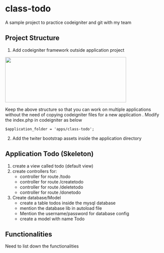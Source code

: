 class-todo
==========

A sample project to practice codeigniter and git with my team

Project Structure
------------------
1. Add codeigniter framework outside application project
<img src="http://farm9.staticflickr.com/8031/8005801808_7e0e711436.jpg" width="389" height="146">

Keep the above structure so that you can work on multiple applications
without the need of copying codeigniter files for a new application
. Modify the index.php in codeigniter as below 

<!-- language-all: lang-or-tag-here -->	
	$application_folder = 'apps/class-todo';

2. Add the twiter bootstrap assets inside the application directory

Application Todo (Skeleton)
---------------------------
1. create a view called todo (default view)
2. create controllers for:
	- controller for route /todo
	- controller for route /createtodo
	- controller for route /deletetodo
	- controller for route /donetodo
3. Create database/Model
	- create a table todos inside the mysql database
	- mention the database lib in autoload file
	- Mention the username/password for database config
	- create a model with name Todo

Functionalities
----------------
Need to list down the functionalities


